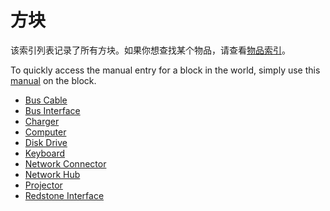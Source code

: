 # 方块
该索引列表记录了所有方块。如果你想查找某个物品，请查看[物品索引](../item/index.md)。

To quickly access the manual entry for a block in the world, simply use this [manual](../item/manual.md) on the block.

- [Bus Cable](bus_cable.md)
- [Bus Interface](bus_interface.md)
- [Charger](charger.md)
- [Computer](computer.md)
- [Disk Drive](disk_drive.md)
- [Keyboard](keyboard.md)
- [Network Connector](network_connector.md)
- [Network Hub](network_hub.md)
- [Projector](projector.md)
- [Redstone Interface](redstone_interface.md)
